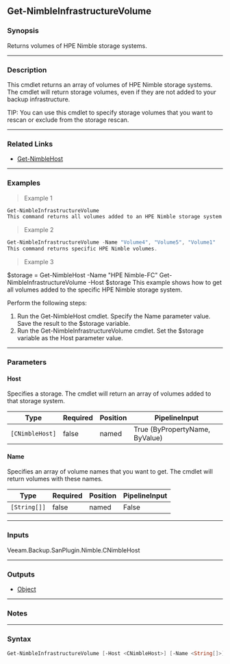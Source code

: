Get-NimbleInfrastructureVolume
------------------------------

### Synopsis
Returns volumes of HPE Nimble storage systems.

---

### Description

This cmdlet returns an array of volumes of HPE Nimble storage systems.
The cmdlet will return storage volumes, even if they are not added to your backup infrastructure.

TIP: You can use this cmdlet to specify storage volumes that you want to rescan or exclude from the storage rescan.

---

### Related Links
* [Get-NimbleHost](Get-NimbleHost)

---

### Examples
> Example 1

```PowerShell
Get-NimbleInfrastructureVolume
This command returns all volumes added to an HPE Nimble storage system.
```
> Example 2

```PowerShell
Get-NimbleInfrastructureVolume -Name "Volume4", "Volume5", "Volume1"
This command returns specific HPE Nimble volumes.
```
> Example 3

$storage = Get-NimbleHost -Name "HPE Nimble-FC"
Get-NimbleInfrastructureVolume -Host $storage
This example shows how to get all volumes added to the specific HPE Nimble storage system.

Perform the following steps:
1. Run the Get-NimbleHost cmdlet. Specify the Name parameter value. Save the result to the $storage variable.
2. Run the Get-NimbleInfrastructureVolume cmdlet. Set the $storage variable as the Host parameter value.

---

### Parameters
#### **Host**
Specifies a storage.
The cmdlet will return an array of volumes added to that storage system.

|Type           |Required|Position|PipelineInput                 |
|---------------|--------|--------|------------------------------|
|`[CNimbleHost]`|false   |named   |True (ByPropertyName, ByValue)|

#### **Name**
Specifies an array of volume names that you want to get.
The cmdlet will return volumes with these names.

|Type        |Required|Position|PipelineInput|
|------------|--------|--------|-------------|
|`[String[]]`|false   |named   |False        |

---

### Inputs
Veeam.Backup.SanPlugin.Nimble.CNimbleHost

---

### Outputs
* [Object](https://learn.microsoft.com/en-us/dotnet/api/System.Object)

---

### Notes

---

### Syntax
```PowerShell
Get-NimbleInfrastructureVolume [-Host <CNimbleHost>] [-Name <String[]>] [<CommonParameters>]
```
